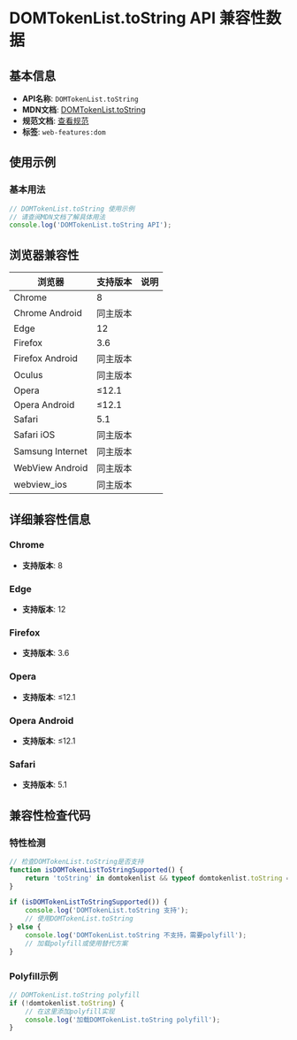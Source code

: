 # DOMTokenList.toString API 兼容性数据

## 基本信息

- **API名称**: `DOMTokenList.toString`
- **MDN文档**: [DOMTokenList.toString](https://developer.mozilla.org/docs/Web/API/DOMTokenList/toString)
- **规范文档**: [查看规范](https://dom.spec.whatwg.org/#DOMTokenList-stringification-behavior)
- **标签**: `web-features:dom`

## 使用示例

### 基本用法

```javascript
// DOMTokenList.toString 使用示例
// 请查阅MDN文档了解具体用法
console.log('DOMTokenList.toString API');
```

## 浏览器兼容性

| 浏览器 | 支持版本 | 说明 |
|--------|----------|------|
| Chrome | 8 |  |
| Chrome Android | 同主版本 |  |
| Edge | 12 |  |
| Firefox | 3.6 |  |
| Firefox Android | 同主版本 |  |
| Oculus | 同主版本 |  |
| Opera | ≤12.1 |  |
| Opera Android | ≤12.1 |  |
| Safari | 5.1 |  |
| Safari iOS | 同主版本 |  |
| Samsung Internet | 同主版本 |  |
| WebView Android | 同主版本 |  |
| webview_ios | 同主版本 |  |

## 详细兼容性信息

### Chrome

- **支持版本**: 8

### Edge

- **支持版本**: 12

### Firefox

- **支持版本**: 3.6

### Opera

- **支持版本**: ≤12.1

### Opera Android

- **支持版本**: ≤12.1

### Safari

- **支持版本**: 5.1

## 兼容性检查代码

### 特性检测

```javascript
// 检查DOMTokenList.toString是否支持
function isDOMTokenListToStringSupported() {
    return 'toString' in domtokenlist && typeof domtokenlist.toString === 'function';
}

if (isDOMTokenListToStringSupported()) {
    console.log('DOMTokenList.toString 支持');
    // 使用DOMTokenList.toString
} else {
    console.log('DOMTokenList.toString 不支持，需要polyfill');
    // 加载polyfill或使用替代方案
}
```

### Polyfill示例

```javascript
// DOMTokenList.toString polyfill
if (!domtokenlist.toString) {
    // 在这里添加polyfill实现
    console.log('加载DOMTokenList.toString polyfill');
}
```

